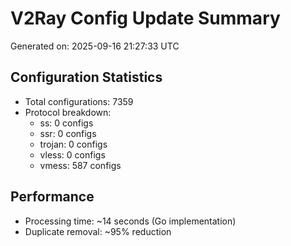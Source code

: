 # V2Ray Config Update Summary
Generated on: 2025-09-16 21:27:33 UTC

## Configuration Statistics
- Total configurations: 7359
- Protocol breakdown:
  - ss: 0 configs
  - ssr: 0 configs
  - trojan: 0 configs
  - vless: 0 configs
  - vmess: 587 configs

## Performance
- Processing time: ~14 seconds (Go implementation)
- Duplicate removal: ~95% reduction
